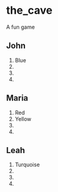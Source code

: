 # the_cave
A fun game

## John

1. Blue
2.
3.
4.

## Maria

1. Red
2. Yellow
3.
4.

## Leah

1. Turquoise
2.
3.
4.